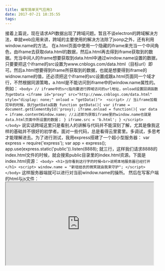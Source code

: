 ```yaml
---
title: 编写简单天气应用3
date: 2017-07-21 18:35:55
tags:
---
```



接着上篇说，现在请求API数据出现了跨域问题。暂且不谈electron的跨域解决方法，单就web应用来讲，跨域的主要使用的解决方法除了jsonp之外，还有利用window.name的方法。
在a.html页面中使用一个隐藏的iframe来充当一个中间角色，由iframe去获取data.html的数据，然后a.html再去得到iframe获取到的数据。充当中间人的iframe想要获取到data.html中通过window.name设置的数据，只要要把这个iframe的src设置为www.cnblogs.com/data.html（目标url）即可。然后a.html想要得到iframe所获取到的数据，也就是想要得到iframe的widnow.name的值，还必须把这个iframe的src设置成跟a.html页面同一个域才行，不然根据同源策略，a.html是不能访问到iframe中的window.name属性的。
例如：
	`<body>
	// iframe中的src指向要进行跨域访问的url地址，onload设置回调函数为getData
	<iframe id="proxy" src="http://www.cnblogs.com/data.html" style="display: none;" onload = "getData()"> 
	<script>
		// 当iframe加载完毕的时候，执行getData函数
	    function getData(){
	        var iframe = document.getElementById('proxy);
	        iframe.onload = function(){
	            var data = iframe.contentWindow.name;
	            //上述即为获取iframe里的window.name也就是data.html页面中所设置的数据；
	        }
	        iframe.src = 'b.html';
	    }
	</script>
	</body>`
说实话跨域这里只是看别人的讲解与代码并不能深刻了解，尤其是像我这样的基础并不很好的初学者。面对一些代码，总是看得云里雾里。多调试，多思考才能理解进去。为了进行测试，我用express搭建了一个超小型服务器：
	var express = require('express');
	var app = express();
	app.use(express.static('public')).listen(8888);
就三行，这样我们请求8888的index.html文件的时候，就会搜索public目录里的index.html资源。下面是index.html资源：
	`<body>
	<h1>当你看到这行字的时候<br>说明本地服务器已经打开</h1>
	<script>
	    window.name = "新垣结衣的微笑就由我来守护";
	</script>
	</body>`
这样服务器端就可以进行对当前window.name的操所。
然后在写客户端的html与js文件：
	`<body>
	<iframe id="iframe" onload="getData()" width="480px" height="270px" src="http://localhost:8888/index.html"></iframe>
	<script>
	    var iframe = document.getElementById('iframe');
	    var data = '';
	
	    iframe.onload = function() {
	        iframe.onload = function(){
	            data = iframe.contentWindow.name;
	            console.log(data);
	        };
	        iframe.src = 'about:blank';
	    };
	    setTimeout(function () {
	        console.log(data);
	        document.getElementById('data').innerHTML = data;
	    }, 5000);
	</script>
	<div id="data"></div>
	</body>`
其中这个setTimeOut是用来暂停一下代码，因为为要异步加载数据。我就不写同步代码或者标志等了，偷个懒。现在启动本地服务器，然后加载栗子html文件，就会看到效果。控制台与dom文档都显示了返回的数据。
之前尝试过jsonp的方法，由于API只能返回json的方法，那么必须有服务器端支持才能获取到数据。现在也是，服务器端必须对window.name进行操作，这样的话现在还是不能使用window.name这种跨域方法。这个也要PASS。
然后我又咨询了一下。一般来说呢，只是使用前端，而没有服务器配合的话，是不能成功跨域的。这样我的开发流程到这里就要先暂停一下了，我需要看一下使用代理的方法来跨域。另外，我想写一个不同方式跨域的库。这个想法暂且记下。
等一下，在我正准备放弃，想要研究nginx的时候，发现了一篇博文。说jquery可以将jsonp中的返回数据取出来，这样就可以随意使用了。。。。我先来试一下。
不行！！！！！！我理解错了，我虽然请求的是jsonp格式数据，但是人家就是返回的json。这个时候是不能进行转换的，还是会报错。
老老实实学习下nginx代理吧。





参考链接：

1. [http://blog.csdn.net/u013558749/article/details/56968333](http://blog.csdn.net/u013558749/article/details/56968333 "window.name解决跨域")
2. [https://segmentfault.com/a/1190000000718840](https://segmentfault.com/a/1190000000718840 "跨域")
3. [https://segmentfault.com/a/1190000003642057](https://segmentfault.com/a/1190000003642057 "跨域")
4. [http://blog.csdn.net/bao19901210/article/details/21458001](http://blog.csdn.net/bao19901210/article/details/21458001 "跨域")
5. [http://kb.cnblogs.com/page/139725/](http://kb.cnblogs.com/page/139725/ "jsonp跨域")
6. [http://www.cnblogs.com/know/archive/2011/10/09/2204005.html](http://www.cnblogs.com/know/archive/2011/10/09/2204005.html "jquery/ajax/jsonp")
7. ​